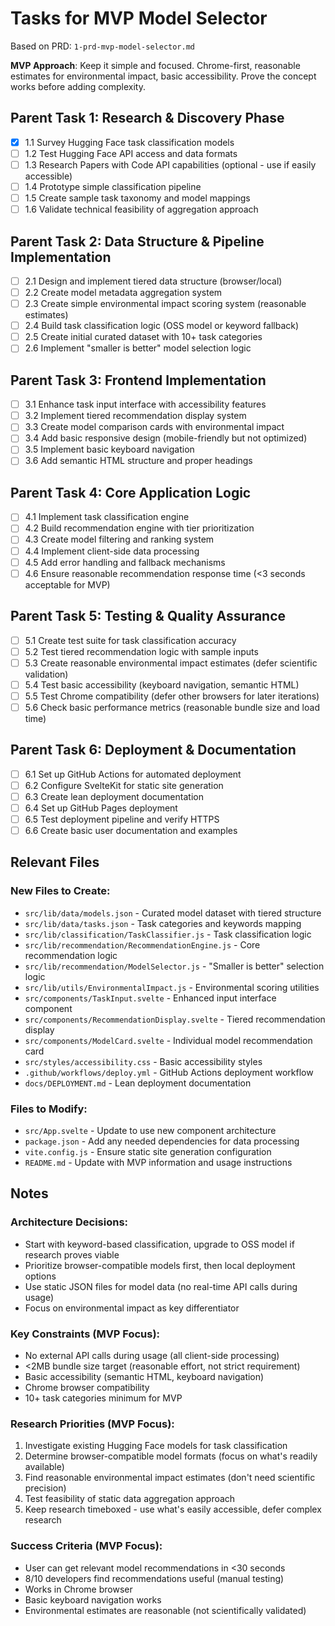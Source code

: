 # Tasks for MVP Model Selector

Based on PRD: `1-prd-mvp-model-selector.md`

**MVP Approach**: Keep it simple and focused. Chrome-first, reasonable estimates for environmental impact, basic accessibility. Prove the concept works before adding complexity.

## Parent Task 1: Research & Discovery Phase
- [x] 1.1 Survey Hugging Face task classification models
- [ ] 1.2 Test Hugging Face API access and data formats
- [ ] 1.3 Research Papers with Code API capabilities (optional - use if easily accessible)
- [ ] 1.4 Prototype simple classification pipeline
- [ ] 1.5 Create sample task taxonomy and model mappings
- [ ] 1.6 Validate technical feasibility of aggregation approach

## Parent Task 2: Data Structure & Pipeline Implementation
- [ ] 2.1 Design and implement tiered data structure (browser/local)
- [ ] 2.2 Create model metadata aggregation system
- [ ] 2.3 Create simple environmental impact scoring system (reasonable estimates)
- [ ] 2.4 Build task classification logic (OSS model or keyword fallback)
- [ ] 2.5 Create initial curated dataset with 10+ task categories
- [ ] 2.6 Implement "smaller is better" model selection logic

## Parent Task 3: Frontend Implementation
- [ ] 3.1 Enhance task input interface with accessibility features
- [ ] 3.2 Implement tiered recommendation display system
- [ ] 3.3 Create model comparison cards with environmental impact
- [ ] 3.4 Add basic responsive design (mobile-friendly but not optimized)
- [ ] 3.5 Implement basic keyboard navigation
- [ ] 3.6 Add semantic HTML structure and proper headings

## Parent Task 4: Core Application Logic
- [ ] 4.1 Implement task classification engine
- [ ] 4.2 Build recommendation engine with tier prioritization
- [ ] 4.3 Create model filtering and ranking system
- [ ] 4.4 Implement client-side data processing
- [ ] 4.5 Add error handling and fallback mechanisms
- [ ] 4.6 Ensure reasonable recommendation response time (<3 seconds acceptable for MVP)

## Parent Task 5: Testing & Quality Assurance
- [ ] 5.1 Create test suite for task classification accuracy
- [ ] 5.2 Test tiered recommendation logic with sample inputs
- [ ] 5.3 Create reasonable environmental impact estimates (defer scientific validation)
- [ ] 5.4 Test basic accessibility (keyboard navigation, semantic HTML)
- [ ] 5.5 Test Chrome compatibility (defer other browsers for later iterations)
- [ ] 5.6 Check basic performance metrics (reasonable bundle size and load time)

## Parent Task 6: Deployment & Documentation
- [ ] 6.1 Set up GitHub Actions for automated deployment
- [ ] 6.2 Configure SvelteKit for static site generation
- [ ] 6.3 Create lean deployment documentation
- [ ] 6.4 Set up GitHub Pages deployment
- [ ] 6.5 Test deployment pipeline and verify HTTPS
- [ ] 6.6 Create basic user documentation and examples

## Relevant Files

### New Files to Create:
- `src/lib/data/models.json` - Curated model dataset with tiered structure
- `src/lib/data/tasks.json` - Task categories and keywords mapping
- `src/lib/classification/TaskClassifier.js` - Task classification logic
- `src/lib/recommendation/RecommendationEngine.js` - Core recommendation logic
- `src/lib/recommendation/ModelSelector.js` - "Smaller is better" selection logic
- `src/lib/utils/EnvironmentalImpact.js` - Environmental scoring utilities
- `src/components/TaskInput.svelte` - Enhanced input interface component
- `src/components/RecommendationDisplay.svelte` - Tiered recommendation display
- `src/components/ModelCard.svelte` - Individual model recommendation card
- `src/styles/accessibility.css` - Basic accessibility styles
- `.github/workflows/deploy.yml` - GitHub Actions deployment workflow
- `docs/DEPLOYMENT.md` - Lean deployment documentation

### Files to Modify:
- `src/App.svelte` - Update to use new component architecture
- `package.json` - Add any needed dependencies for data processing
- `vite.config.js` - Ensure static site generation configuration
- `README.md` - Update with MVP information and usage instructions

## Notes

### Architecture Decisions:
- Start with keyword-based classification, upgrade to OSS model if research proves viable
- Prioritize browser-compatible models first, then local deployment options
- Use static JSON files for model data (no real-time API calls during usage)
- Focus on environmental impact as key differentiator

### Key Constraints (MVP Focus):
- No external API calls during usage (all client-side processing)
- <2MB bundle size target (reasonable effort, not strict requirement)
- Basic accessibility (semantic HTML, keyboard navigation)
- Chrome browser compatibility
- 10+ task categories minimum for MVP

### Research Priorities (MVP Focus):
1. Investigate existing Hugging Face models for task classification
2. Determine browser-compatible model formats (focus on what's readily available)
3. Find reasonable environmental impact estimates (don't need scientific precision)
4. Test feasibility of static data aggregation approach
5. Keep research timeboxed - use what's easily accessible, defer complex research

### Success Criteria (MVP Focus):
- User can get relevant model recommendations in <30 seconds
- 8/10 developers find recommendations useful (manual testing)
- Works in Chrome browser
- Basic keyboard navigation works
- Environmental estimates are reasonable (not scientifically validated)